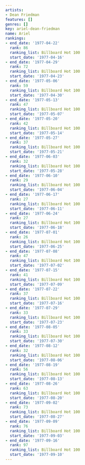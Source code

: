 ```yaml
---
artists:
- Dean Friedman
features: []
genres: []
key: ariel-dean-friedman
name: Ariel
rankings:
- end_date: '1977-04-22'
  rank: 86
  ranking_list: Billboard Hot 100
  start_date: '1977-04-16'
- end_date: '1977-04-29'
  rank: 72
  ranking_list: Billboard Hot 100
  start_date: '1977-04-23'
- end_date: '1977-05-06'
  rank: 59
  ranking_list: Billboard Hot 100
  start_date: '1977-04-30'
- end_date: '1977-05-13'
  rank: 47
  ranking_list: Billboard Hot 100
  start_date: '1977-05-07'
- end_date: '1977-05-20'
  rank: 42
  ranking_list: Billboard Hot 100
  start_date: '1977-05-14'
- end_date: '1977-05-27'
  rank: 37
  ranking_list: Billboard Hot 100
  start_date: '1977-05-21'
- end_date: '1977-06-03'
  rank: 32
  ranking_list: Billboard Hot 100
  start_date: '1977-05-28'
- end_date: '1977-06-10'
  rank: 29
  ranking_list: Billboard Hot 100
  start_date: '1977-06-04'
- end_date: '1977-06-17'
  rank: 27
  ranking_list: Billboard Hot 100
  start_date: '1977-06-11'
- end_date: '1977-06-24'
  rank: 27
  ranking_list: Billboard Hot 100
  start_date: '1977-06-18'
- end_date: '1977-07-01'
  rank: 26
  ranking_list: Billboard Hot 100
  start_date: '1977-06-25'
- end_date: '1977-07-08'
  rank: 47
  ranking_list: Billboard Hot 100
  start_date: '1977-07-02'
- end_date: '1977-07-15'
  rank: 41
  ranking_list: Billboard Hot 100
  start_date: '1977-07-09'
- end_date: '1977-07-22'
  rank: 37
  ranking_list: Billboard Hot 100
  start_date: '1977-07-16'
- end_date: '1977-07-29'
  rank: 33
  ranking_list: Billboard Hot 100
  start_date: '1977-07-23'
- end_date: '1977-08-05'
  rank: 33
  ranking_list: Billboard Hot 100
  start_date: '1977-07-30'
- end_date: '1977-08-12'
  rank: 32
  ranking_list: Billboard Hot 100
  start_date: '1977-08-06'
- end_date: '1977-08-19'
  rank: 56
  ranking_list: Billboard Hot 100
  start_date: '1977-08-13'
- end_date: '1977-08-26'
  rank: 63
  ranking_list: Billboard Hot 100
  start_date: '1977-08-20'
- end_date: '1977-09-02'
  rank: 73
  ranking_list: Billboard Hot 100
  start_date: '1977-08-27'
- end_date: '1977-09-09'
  rank: 76
  ranking_list: Billboard Hot 100
  start_date: '1977-09-03'
- end_date: '1977-09-16'
  rank: 97
  ranking_list: Billboard Hot 100
  start_date: '1977-09-10'
---
```


